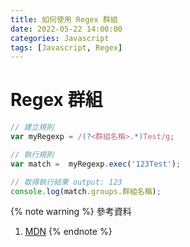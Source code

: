```yaml
---
title: 如何使用 Regex 群組
date: 2022-05-22 14:00:00
categories: Javascript
tags: [Javascript, Regex]
---
```


# Regex 群組

```javascript
// 建立規則
var myRegexp = /(?<群組名稱>.*)Test/g;

// 執行規則
var match =  myRegexp.exec('123Test');

// 取得執行結果 output: 123
console.log(match.groups.群組名稱);
```

<!--more-->

{% note warning %}
參考資料
1. [MDN](https://developer.mozilla.org/en-US/docs/Web/JavaScript/Guide/Regular_Expressions/Groups_and_Ranges)
{% endnote %}